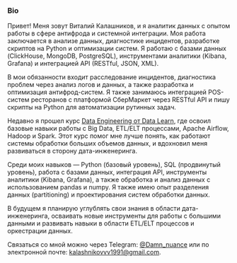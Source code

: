 ### **Bio**

Привет! Меня зовут Виталий Калашников, и я аналитик данных с опытом работы в сфере антифрода и системной интеграции. Моя работа заключается в анализе данных, диагностике инцидентов, разработке скриптов на Python и оптимизации систем. Я работаю с базами данных (ClickHouse, MongoDB, PostgreSQL), инструментами аналитики (Kibana, Grafana) и интеграцией API (RESTful, JSON, XML).

В мои обязанности входит расследование инцидентов, диагностика проблем через анализ логов и данных, а также разработка и оптимизация антифрод-систем. Я также занимаюсь интеграцией POS-систем ресторанов с платформой СберМаркет через RESTful API и пишу скрипты на Python для автоматизации рутинных задач.

Недавно я прошел курс [Data Engineering от Data Learn](https://github.com/Data-Learn/data-engineering/tree/master), где освоил базовые навыки работы с Big Data, ETL/ELT процессами, Apache Airflow, Hadoop и Spark. Этот курс помог мне лучше понять, как работают системы обработки больших объемов данных, и вдохновил меня развиваться в сторону дата-инженеринга.

Среди моих навыков — Python (базовый уровень), SQL (продвинутый уровень), работа с базами данных, интеграция API, инструменты аналитики (Kibana, Grafana), а также обработка и анализ данных с использованием pandas и numpy. Я также имею опыт разделения данных (partitioning) и проектирования систем обработки данных.

В будущем я планирую углублять свои знания в области дата-инженеринга, осваивать новые инструменты для работы с большими данными и развивать навыки в области ETL/ELT процессов и оркестрации данных.

Связаться со мной можно через Telegram: [@Damn_nuance](https://t.me/Damn_nuance) или по электронной почте: [kalashnikovvv1991@gmail.com](mailto:kalashnikovvv1991@gmail.com).

